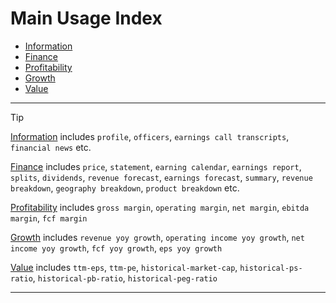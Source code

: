 # Main Usage Index

- [Information](info_examples.md)
- [Finance](finance_examples.md)
- [Profitability](profitability_examples.md)
- [Growth](growth_examples.md)
- [Value](value_examples.md)

---

> [!TIP]
> [Information](info_examples.md) includes `profile`, `officers`, `earnings call transcripts`, `financial news` etc.
> 
> [Finance](finance_examples.md) includes `price`, `statement`, `earning calendar`, `earnings report`, `splits`, `dividends`, `revenue forecast`, `earnings forecast`, `summary`, `revenue breakdown`, `geography breakdown`, `product breakdown` etc.
> 
> [Profitability](profitability_examples.md) includes `gross margin`, `operating margin`, `net margin`, `ebitda margin`, `fcf margin`
> 
> [Growth](growth_examples.md) includes `revenue yoy growth`, `operating income yoy growth`, `net income yoy growth`, `fcf yoy growth`, `eps yoy growth`
> 
> [Value](value_examples.md) includes `ttm-eps`, `ttm-pe`, `historical-market-cap`, `historical-ps-ratio`, `historical-pb-ratio`, `historical-peg-ratio`

---